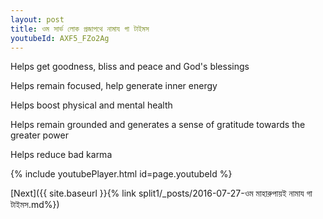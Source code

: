 ```yaml
---
layout: post
title: ওম সার্ভ লোক প্রজাপথে নামায গা টাইমস
youtubeId: AXF5_FZo2Ag
---
```

 
 
Helps get goodness, bliss and peace and God's blessings
 
Helps remain focused, help generate inner energy 
 
Helps boost physical and mental health 
 
Helps remain grounded and generates a sense of gratitude towards the greater power 
 
Helps reduce bad karma
 
 
 
 


{% include youtubePlayer.html id=page.youtubeId %}
 
[Next]({{ site.baseurl }}{% link  split1/_posts/2016-07-27-ওম মাহারুপায়ই নামায গা টাইমস.md%})
 
